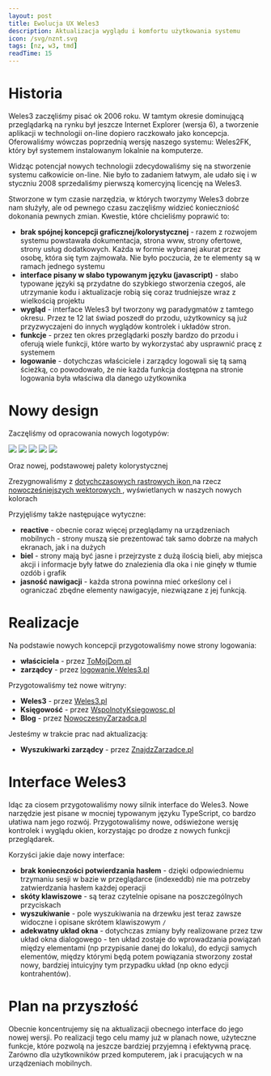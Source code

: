 ```yaml
---
layout: post
title: Ewolucja UX Weles3
description: Aktualizacja wyglądu i komfortu użytkowania systemu
icon: /svg/nznt.svg
tags: [nz, w3, tmd]
readTime: 15
---
```


# Historia 

Weles3 zaczęliśmy pisać ok 2006 roku. W tamtym okresie dominującą przeglądarką
na rynku był jeszcze Internet Explorer (wersja 6), a tworzenie aplikacji w
technologii on-line dopiero raczkowało jako koncepcja. Oferowaliśmy wówczas
poprzednią wersję naszego systemu: Weles2FK, który był systemem instalowanym lokalnie na komputerze.

Widząc potencjał nowych technologii zdecydowaliśmy się na stworzenie systemu całkowicie on-line.
Nie było to zadaniem łatwym, ale udało się i w styczniu 2008 sprzedaliśmy pierwszą komercyjną 
licencję na Weles3.

Stworzone w tym czasie narzędzia, w których tworzymy Weles3 dobrze nam służyły, ale od pewnego czasu
zaczęliśmy widzieć konieczniość dokonania pewnych zmian. Kwestie, które chcieliśmy poprawić to:
 - __brak spójnej koncepcji graficznej/kolorystycznej__ - razem z rozwojem systemu powstawała dokumentacja,
strona www, strony ofertowe, strony usług dodatkowych. Każda w formie wybranej akurat przez osobę, która się
tym zajmowała. Nie było poczucia, że te elementy są w ramach jednego systemu
 - __interface pisany w słabo typowanym języku (javascript)__ - słabo typowane języki są przydatne do szybkiego stworzenia
czegoś, ale utrzymanie kodu i aktualizacje robią się coraz trudniejsze wraz z wielkością projektu
 - __wygląd__ - interface Weles3 był tworzony wg paradygmatów z tamtego okresu. Przez te 12 lat świad poszedł do przodu, użytkownicy
są już przyzwyczajeni do innych wyglądów kontrolek i układów stron.
 - __funkcje__ - przez ten okres przeglądarki poszły bardzo do przodu i oferują wiele funkcji, które warto by wykorzystać
aby usprawnić pracę z systemem
 - __logowanie__ - dotychczas właściciele i zarządcy logowali się tą samą ścieżką, co powodowało, że nie każda funkcja dostępna
na stronie logowania była właściwa dla danego użytkownika

# Nowy design

Zaczęliśmy od opracowania nowych logotypów:
<div class="d-flex flex-row mb-4">
    <img class="flex-grow-1 nz-logo-lg" src="{{ site.data.icons.w3u }}">
    <img class="flex-grow-1 nz-logo-lg" src="{{ site.data.icons.tmdu }}">
    <img class="flex-grow-1 nz-logo-lg" src="{{ site.data.icons.wku }}">
    <img class="flex-grow-1 nz-logo-lg" src="{{ site.data.icons.zzu }}">
    <img class="flex-grow-1 nz-logo-lg" src="{{ site.data.icons.nzu }}">
</div>

Oraz nowej, podstawowej palety kolorystycznej
<div class="d-flex flex-row mb-4">
    <div class="flex-grow-1 nz-logo-lg" style="background-color:var(--wls-base-dark)"></div>
    <div class="flex-grow-1 nz-logo-lg" style="background-color:var(--wls-base-light)"></div>
    <div class="flex-grow-1 nz-logo-lg" style="background-color:var(--wls-logo-dark)"></div>
    <div class="flex-grow-1 nz-logo-lg" style="background-color:var(--wls-logo-light)"></div>
    <div class="flex-grow-1 nz-logo-lg" style="background-color:var(--wls-gray-dark)"></div>
    <div class="flex-grow-1 nz-logo-lg" style="background-color:var(--wls-gray-light)"></div>
    <div class="flex-grow-1 nz-logo-lg" style="background-color:var(--wls-hint)"></div>
</div>

Zrezygnowaliśmy z [dotychczasowych rastrowych ikon <i class="fad fa-external-link"></i>](http://www.famfamfam.com/lab/icons/)
na rzecz [nowocześniejszych wektorowych <i class="fad fa-external-link"></i>](https://fontawesome.com/), wyświetlanych
w naszych nowych kolorach

<div class="d-flex flex-row mb-4">
    <i class="fad fa-laugh nz-logo-lg flex-grow-1"></i>
    <i class="fad fa-thumbs-up nz-logo-lg flex-grow-1"></i>
</div>

Przyjęliśmy także następujące wytyczne:
- __reactive__ - obecnie coraz więcej przeglądamy na urządzeniach mobilnych - strony muszą sie prezentować
tak samo dobrze na małych ekranach, jak i na dużych
- __biel__ - strony mają być jasne i przejrzyste z dużą ilością bieli, aby miejsca akcji i informacje były
łatwe do znalezienia dla oka i nie ginęły w tłumie ozdób i grafik
- __jasność nawigacji__ - każda strona powinna mieć orkeślony cel i ograniczać zbędne elementy nawigacyje, niezwiązane
z jej funkcją.

# Realizacje

Na podstawie nowych koncepcji przygotowaliśmy nowe strony logowania:
 - __właściciela__ - przez [ToMojDom.pl <i class="fad fa-external-link"></i>](https://tomojdom.pl)
 - __zarządcy__ - przez [logowanie.Weles3.pl <i class="fad fa-external-link"></i>](https://Weles3.pl/logowanie/)

Przygotowaliśmy też nowe witryny:
 - __Weles3__ - przez [Weles3.pl <i class="fad fa-external-link"></i>](https://Weles3.pl)
 - __Księgowość__ - przez [WspolnotyKsiegowosc.pl <i class="fad fa-external-link"></i>](https://WspolnotyKsiegowosc.pl)
 - __Blog__ - przez [NowoczesnyZarzadca.pl <i class="fad fa-external-link"></i>](https://NowoczesnyZarzadca.pl)

Jesteśmy w trakcie prac nad aktualizacją:
 - __Wyszukiwarki zarządcy__ - przez [ZnajdzZarzadce.pl <i class="fad fa-external-link"></i>](https://ZnajdzZarzadce.pl)

# Interface Weles3

Idąc za ciosem przygotowaliśmy nowy silnik interface do Weles3. Nowe narzędzie jest pisane w mocniej typowanym języku TypeScript,
co bardzo ułatiwa nam jego rozwój. Przygotowaliśmy nowe, odświeżone wersję kontrolek i wyglądu okien, korzystając po drodze z nowych funkcji przeglądarek.

Korzyści jakie daje nowy interface:
- __brak koniecnzości potwierdzania hasłem__ - dzięki odpowiedniemu trzymaniu sesji w bazie w przeglądarce (indexeddb) nie ma potrzeby zatwierdzania hasłem każdej operacji
- __skóty klawiszowe__ - są teraz czytelnie opisane na poszczególnych przyciskach
- __wyszukiwanie__ - pole wyszukiwania na drzewku jest teraz zawsze widoczne i opisane skrótem klawiszowym ```/```
- __adekwatny układ okna__ - dotychczas zmiany były realizowane przez tzw układ okna dialogowego - ten układ zostaje do wprowadzania powiązań między elementami (np
przypisanie danej do lokalu), do edycji samych elementów, między którymi będą potem powiązania stworzony został nowy, bardziej intuicyjny tym przypadku układ (np
okno edycji kontrahentów).

# Plan na przyszłość

Obecnie koncentrujemy się na aktualizacji obecnego interface do jego nowej wersji. Po realizacji tego celu mamy już w planach nowe, użyteczne funkcje, które
pozwolą na jeszcze bardziej przyjemną i efektywną pracę. Zarówno dla użytkowników przed komputerem, jak i pracujących w na urządzeniach mobilnych.